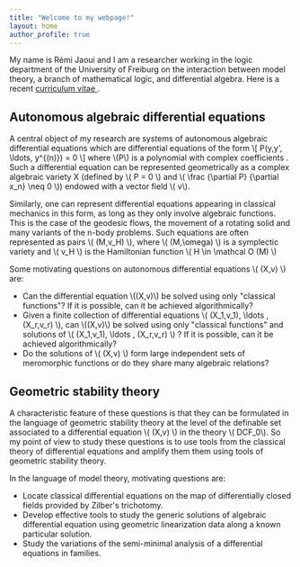 ```yaml
---
title: "Welcome to my webpage!"
layout: home
author_profile: true
---
```



My name is Rémi Jaoui and I am a researcher working in the logic department of the University of Freiburg on the interaction between model theory, a branch of mathematical logic, and differential algebra. 
Here is a recent <a href = "/assets/pdf/CV.pdf"> curriculum vitae </a>.


## Autonomous algebraic differential equations

A central object of my research are systems of autonomous algebraic differential equations which are differential equations of the form \\[ P(y,y', \ldots, y^{(n)}) = 0 \\]
where \\(P\\) is a polynomial with complex coefficients . Such a differential equation can be represented geometrically as a complex algebraic variety X (defined by \\( P = 0 \\)  and \\( \frac {\partial P} {\partial x_n} \neq 0 \\)) endowed with a vector field \\( v\\).

Similarly, one can represent differential equations appearing in classical mechanics in this form, as long as they only involve algebraic functions. This is the case of the geodesic flows, the movement of a rotating solid and many variants of the n-body problems.  Such equations are often represented as pairs  \\( (M,v_H) \\), where \\( (M,\omega) \\) is a symplectic variety and \\( v_H \\) is the Hamiltonian function \\( H \in \mathcal O (M) \\) 


Some motivating questions on autonomous differential equations  \\( (X,v) \\) are:
  * Can  the differential equation \\((X,v)\\)  be solved using only "classical functions"? If it is possible, can it be achieved algorithmically?  
  * Given a finite collection of differential equations \\( (X_1,v_1), \ldots , (X_r,v_r) \\), can  \\((X,v)\\) be solved using only "classical functions" and solutions of \\( (X_1,v_1), \ldots , (X_r,v_r) \\) ? If it is possible, can it be achieved algorithmically?
   * Do the solutions of \\( (X,v) \\)  form large independent sets of  meromorphic functions or do they share many algebraic relations?  


## Geometric stability theory

A characteristic feature of these questions is that they can be formulated in the language of geometric stability theory at the level of the definable set  associated to a differential equation \\( (X,v) \\)   in the theory \\( DCF_0\\). So my point of view to study these questions is to use tools from the classical theory of differential equations and amplify them them using tools of geometric stability theory. 

In the language of model theory, motivating questions are:

  * Locate classical differential equations on the map of differentially closed fields provided by Zilber's trichotomy. 
  * Develop effective tools to study the generic solutions of algebraic differential equation using geometric linearization data along a known particular solution.
  * Study the variations of the semi-minimal analysis of a differential equations in families.
  

  
  
  
